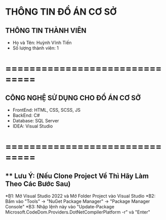# THÔNG TIN ĐỒ ÁN CƠ SỞ
## THÔNG TIN THÀNH VIÊN
* Họ và Tên: Huỳnh Vĩnh Tiến 
* Số lượng thành viên: 1
# ===============================
## CÔNG NGHỆ SỬ DỤNG CHO ĐỒ ÁN CƠ SỞ
* FrontEnd: HTML, CSS, SCSS, JS
* BackEnd: C#
* Database: SQL Server
* IDEA: Visual Studio
# ===============================

## ** Lưu Ý: (Nếu Clone Project Về Thì Hãy Làm Theo Các Bước Sau)

*B1: Mở Visual Studio 2022 và Mở Folder Project vào Visual Studio
*B2: Bấm vào "Tools" -> "NuGet Package Manager" -> "Package Manager Console"
*B3: Nhập lệnh này vào "Update-Package Microsoft.CodeDom.Providers.DotNetCompilerPlatform -r" và "Enter" 


